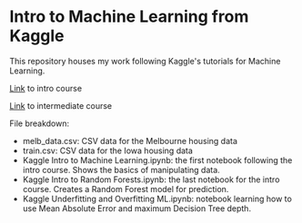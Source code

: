 # Intro to Machine Learning from Kaggle

This repository houses my work following Kaggle's tutorials for Machine Learning. 

[Link](https://www.kaggle.com/learn/intro-to-machine-learning) to intro course

[Link](https://www.kaggle.com/learn/intermediate-machine-learning) to intermediate course

File breakdown:
* melb_data.csv: CSV data for the Melbourne housing data
* train.csv: CSV data for the Iowa housing data
* Kaggle Intro to Machine Learning.ipynb: the first notebook following the intro course. Shows the basics of manipulating data.
* Kaggle Intro to Random Forests.ipynb: the last notebook for the intro course. Creates a Random Forest model for prediction.
* Kaggle Underfitting and Overfitting ML.ipynb: notebook learning how to use Mean Absolute Error and maximum Decision Tree depth.